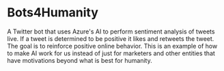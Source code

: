 # Bots4Humanity
A Twitter bot that uses Azure's AI to perform sentiment analysis of tweets live.  If a tweet is determined to be positive it likes and retweets the tweet.  The goal is to reinforce positive online behavior.  This is an example of how to make AI work for us instead of just for marketers and other entities that have motivations beyond what is best for humanity. 
